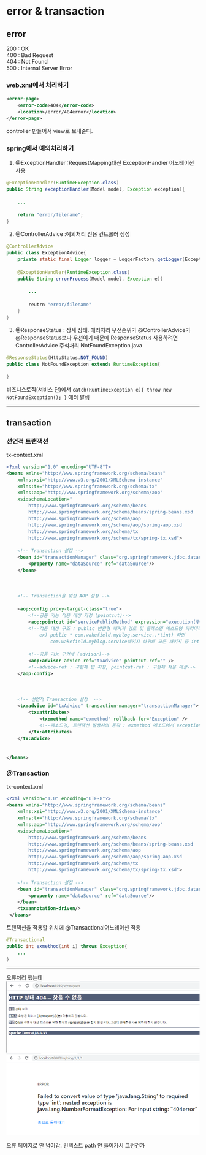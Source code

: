 # error & transaction


## error

200 : OK<br>
400 : Bad Request<br>
404 : Not Found<br>
500 : Internal Server Error


### web.xml에서 처리하기
```xml
<error-page>
	<error-code>404</error-code>
	<location>/error/404error</location>
</error-page>
```

controller 만들어서 view로 보내준다.

### spring에서 예외처리하기
1. @ExceptionHandler
	:RequestMapping대신 ExceptionHandler 어노테이션 사용
```java
@ExceptionHandler(RuntimeException.class)
public String exceptionHandler(Model model, Exception exception){

	...

	return "error/filename";
}
```
2. @ControllerAdvice
	:예외처리 전용 컨트롤러 생성
```java
@ControllerAdvice
public class ExceptionAdvice{
	private static final Logger logger = LoggerFactory.getLogger(ExceptionAdvice.class);

	@ExceptionHandler(RuntimeException.class)
	public String errorProcess(Model model, Exception e){
		
		...
		
		reutrn "error/filename"
	}
}
```
3. @ResponseStatus
	: 상세 상태.
	에러처리 우선순위가 @ControllerAdvice가 @ResponseStatus보다 우선이기 때문에 ResponseStatus 사용하려면 ControllerAdvice 주석처리
NotFoundException.java
```java
@ResponseStatus(HttpStatus.NOT_FOUND)
public class NotFoundException extends RuntimeException{

}
```

비즈니스로직(서비스 단)에서
`catch(RuntimeException e){
	throw new NotFoundException();
}`
에러 발생

----------------------------------

## transaction

### 선언적 트랜잭션
tx-context.xml
```xml
<?xml version="1.0" encoding="UTF-8"?>
<beans xmlns="http://www.springframework.org/schema/beans"
	xmlns:xsi="http://www.w3.org/2001/XMLSchema-instance"
	xmlns:tx="http://www.springframework.org/schema/tx"
	xmlns:aop="http://www.springframework.org/schema/aop"
	xsi:schemaLocation="
		http://www.springframework.org/schema/beans 
		http://www.springframework.org/schema/beans/spring-beans.xsd
		http://www.springframework.org/schema/aop 
		http://www.springframework.org/schema/aop/spring-aop.xsd
		http://www.springframework.org/schema/tx 
		http://www.springframework.org/schema/tx/spring-tx.xsd">	

	<!-- Transaction 설정 -->
	<bean id="transactionManager" class="org.springframework.jdbc.datasource.DataSourceTransactionManager">
 		<property name="dataSource" ref="dataSource"/>
 	</bean>

 	 	 	

 	<!-- Transaction을 위한 AOP 설정 -->

 	<aop:config proxy-target-class="true">
 		<!--공통 기능 적용 대상 지정 (pointcut)-->
		<aop:pointcut id="servicePublicMethod" expression="execution(구조 주석 참고)" />
		<!--적용 대상 구조 : public 반환형 패키지 경로 및 클래스명 메소드명 파라미터
			ex) public * com.wakefield.myblog.service..*(int) 라면
				com.wakefield.myblog.service패키지 하위의 모든 패키지 중 int 타입의 파라미터 하나만 가진 클래스 (반환형 상관 없음)-->

		<!--공통 기능 구현체 (advisor)-->
		<aop:advisor advice-ref="txAdvice" pointcut-ref="" />
		<!--advice-ref : 구현체 빈 지정, pointcut-ref : 구현체 적용 대상-->
	</aop:config>

	

	<!-- 선언적 Transaction 설정  -->
	<tx:advice id="txAdvice" transaction-manager="transactionManager">
		<tx:attributes>
			<tx:method name="exmethod" rollback-for="Exception" />
			<!--메소드명, 트랜잭션 발생시의 동작 : exmethod 메소드에서 exception이 발생하면 롤백하겠다는 의미-->
		</tx:attributes>    
 	</tx:advice> 	


</beans>
```

### @Transaction
tx-context.xml
```xml
<?xml version="1.0" encoding="UTF-8"?>
<beans xmlns="http://www.springframework.org/schema/beans"
	xmlns:xsi="http://www.w3.org/2001/XMLSchema-instance"
	xmlns:tx="http://www.springframework.org/schema/tx"
	xmlns:aop="http://www.springframework.org/schema/aop"
	xsi:schemaLocation="
		http://www.springframework.org/schema/beans 
		http://www.springframework.org/schema/beans/spring-beans.xsd
		http://www.springframework.org/schema/aop 
		http://www.springframework.org/schema/aop/spring-aop.xsd
		http://www.springframework.org/schema/tx 
		http://www.springframework.org/schema/tx/spring-tx.xsd">	

	<!-- Transaction 설정 -->
	<bean id="transactionManager" class="org.springframework.jdbc.datasource.DataSourceTransactionManager">
 		<property name="dataSource" ref="dataSource"/>
 	</bean>
 	<tx:annotation-driven/>
 </beans>
```
트랜잭션을 적용할 위치에 @Transactional어노테이션 적용

```java
@Transactional
public int exmethod(int i) throws Exception{
	...
}
```



-----------------------------

오류처리 했는데 
![errorpage](./img/errorpage.png)
![errorpage2](./img/errorpage2.png)

오류 페이지로 안 넘어감. 컨텍스트 path 안 들어가서 그런건가 
